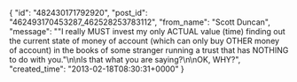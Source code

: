  {
   "id": "482430171792920",
   "post_id": "462493170453287_462528253783112",
   "from_name": "Scott Duncan",
   "message": "\"I really MUST invest my only ACTUAL value (time) finding out the current state of money of account (which can only buy OTHER money of account) in the books of some stranger running a trust that has NOTHING to do with you.\"\n\nIs that what you are saying?\n\nOK, WHY?",
   "created_time": "2013-02-18T08:30:31+0000"
 }
